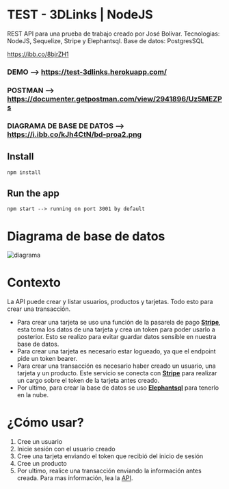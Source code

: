 # TEST - 3DLinks | NodeJS

REST API para una prueba de trabajo creado por José Bolívar.
Tecnologias: NodeJS, Sequelize, Stripe y Elephantsql.
Base de datos: PostgresSQL

https://ibb.co/8bjrZH1

### DEMO --> https://test-3dlinks.herokuapp.com/

### POSTMAN --> https://documenter.getpostman.com/view/2941896/Uz5MEZPs

### DIAGRAMA DE BASE DE DATOS --> https://i.ibb.co/kJh4CtN/bd-proa2.png

## Install

    npm install

## Run the app

    npm start --> running on port 3001 by default

# Diagrama de base de datos

![diagrama](https://i.ibb.co/kJh4CtN/bd-proa2.png)

# Contexto

La API puede crear y listar usuarios, productos y tarjetas. Todo esto para crear una transacción.

- Para crear una tarjeta se uso una función de la pasarela de pago **[Stripe](https://stripe.com/es-us)**, esta toma los datos de una tarjeta y crea un token para poder usarlo a posterior. Esto se realizo para evitar guardar datos sensible en nuestra base de datos.
- Para crear una tarjeta es necesario estar logueado, ya que el endpoint pide un token bearer.
- Para crear una transacción es necesario haber creado un usuario, una tarjeta y un producto. Este servicio se conecta con **[Stripe](https://stripe.com/es-us)** para realizar un cargo sobre el token de la tarjeta antes creado.
- Por ultimo, para crear la base de datos se uso [**Elephantsql**](https://www.elephantsql.com/) para tenerlo en la nube.

# ¿Cómo usar?

1.  Cree un usuario
2.  Inicie sesión con el usuario creado
3.  Cree una tarjeta enviando el token que recibió del inicio de sesión
4.  Cree un producto
5.  Por ultimo, realice una transacción enviando la información antes creada. Para mas información, lea la [API](https://documenter.getpostman.com/view/2941896/Uz5MEZPs).
